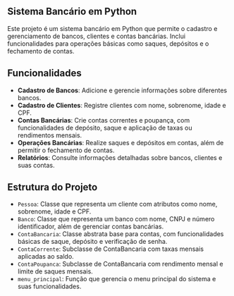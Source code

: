 ## Sistema Bancário em Python
Este projeto é um sistema bancário em Python que permite o cadastro e gerenciamento de bancos, clientes e contas bancárias. Inclui funcionalidades para operações básicas como saques, depósitos e o fechamento de contas.

## Funcionalidades
- **Cadastro de Bancos**: Adicione e gerencie informações sobre diferentes bancos.
- **Cadastro de Clientes**: Registre clientes com nome, sobrenome, idade e CPF.
- **Contas Bancárias**: Crie contas correntes e poupança, com funcionalidades de depósito, saque e aplicação de taxas ou rendimentos mensais.
- **Operações Bancárias**: Realize saques e depósitos em contas, além de permitir o fechamento de contas.
- **Relatórios**: Consulte informações detalhadas sobre bancos, clientes e suas contas.

## Estrutura do Projeto
- `Pessoa`: Classe que representa um cliente com atributos como nome, sobrenome, idade e CPF.
- `Banco`: Classe que representa um banco com nome, CNPJ e número identificador, além de gerenciar contas bancárias.
- `ContaBancaria`: Classe abstrata base para contas, com funcionalidades básicas de saque, depósito e verificação de senha.
- `ContaCorrente`: Subclasse de ContaBancaria com taxas mensais aplicadas ao saldo.
- `ContaPoupanca`: Subclasse de ContaBancaria com rendimento mensal e limite de saques mensais.
- `menu_principal`: Função que gerencia o menu principal do sistema e suas funcionalidades.
